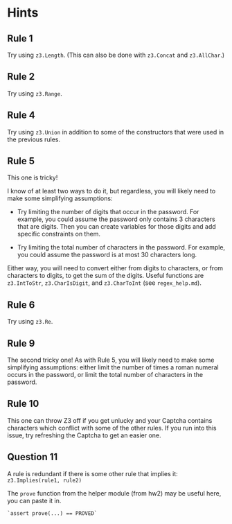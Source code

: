# Hints

## Rule 1

Try using `z3.Length`.
(This can also be done with `z3.Concat` and `z3.AllChar`.)

## Rule 2

Try using `z3.Range`.

## Rule 4

Try using `z3.Union` in addition to some of the constructors
that were used in the previous rules.

## Rule 5

This one is tricky!

I know of at least two ways to do it, but regardless,
you will likely need to make some simplifying assumptions:

- Try limiting the number of digits that occur in the password.
  For example, you could assume the password only contains 3
  characters that are digits.
  Then you can create variables for those digits and add
  specific constraints on them.

- Try limiting the total number of characters in the password.
  For example, you could assume the password is at most 30 characters long.

Either way, you will need to convert either from digits to characters,
or from characters to digits, to get the sum of the digits. Useful functions are `z3.IntToStr`, `z3.CharIsDigit`, and `z3.CharToInt` (see `regex_help.md`).

## Rule 6

Try using `z3.Re`.

## Rule 9

The second tricky one!
As with Rule 5, you will likely need to make some simplifying assumptions:
either limit the number of times a roman numeral occurs in the password,
or limit the total number of characters in the password.

## Rule 10

This one can throw Z3 off if you get unlucky and your Captcha
contains characters which conflict with some of the other rules.
If you run into this issue, try refreshing the Captcha to get an
easier one.

## Question 11

A rule is redundant if there is some other rule that implies it:
    `z3.Implies(rule1, rule2)`

The `prove` function from the helper module (from hw2) may be useful here,
you can paste it in.

    `assert prove(...) == PROVED`
